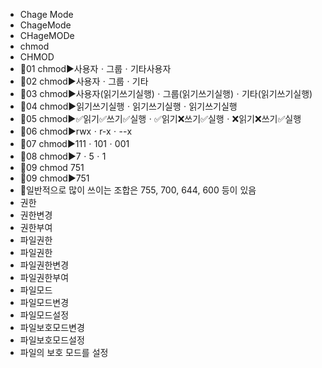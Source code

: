 ﻿- Chage Mode
- ChageMode
- CHageMODe
- chmod
- CHMOD
- 📌01 chmod▶️사용자ㆍ그룹ㆍ기타사용자
- 📌02 chmod▶️사용자ㆍ그룹ㆍ기타
- 📌03 chmod▶️사용자(읽기쓰기실행)ㆍ그룹(읽기쓰기실행)ㆍ기타(읽기쓰기실행)
- 📌04 chmod▶️읽기쓰기실행ㆍ읽기쓰기실행ㆍ읽기쓰기실행
- 📌05 chmod▶️✅읽기✅쓰기✅실행ㆍ✅읽기❌쓰기✅실행ㆍ❌읽기❌쓰기✅실행
- 📌06 chmod▶️rwxㆍr-xㆍ--x
- 📌07 chmod▶️111ㆍ101ㆍ001
- 📌08 chmod▶️7ㆍ5ㆍ1
- 📌09 chmod 751
- 📌09 chmod▶️751
- 🔎일반적으로 많이 쓰이는 조합은 755, 700, 644, 600 등이 있음
- 권한
- 권한변경
- 권한부여
- 파일권한
- 파일권한
- 파일권한변경
- 파일권한부여
- 파일모드
- 파일모드변경
- 파일모드설정
- 파일보호모드변경
- 파일보호모드설정
- 파일의 보호 모드를 설정
